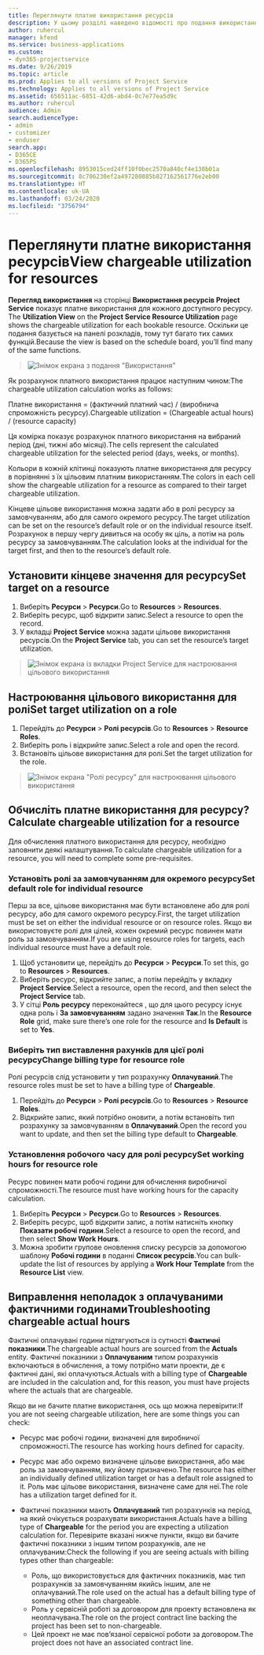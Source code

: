 ```yaml
---
title: Переглянути платне використання ресурсів
description: У цьому розділі наведено відомості про подання використання ресурсів.
author: ruhercul
manager: kfend
ms.service: business-applications
ms.custom:
- dyn365-projectservice
ms.date: 9/26/2019
ms.topic: article
ms.prod: Applies to all versions of Project Service
ms.technology: Applies to all versions of Project Service
ms.assetid: 656511ac-6851-42d6-abd4-0c7e77ea5d9c
ms.author: ruhercul
audience: Admin
search.audienceType:
- admin
- customizer
- enduser
search.app:
- D365CE
- D365PS
ms.openlocfilehash: 8953015ced24ff10f0bec2570a840cf4e130b01a
ms.sourcegitcommit: 8c786230ef2a497280885b827162561776e2eb00
ms.translationtype: HT
ms.contentlocale: uk-UA
ms.lasthandoff: 03/24/2020
ms.locfileid: "3756794"
---
```

# <a name="view-chargeable-utilization-for-resources"></a><span data-ttu-id="39e75-103">Переглянути платне використання ресурсів</span><span class="sxs-lookup"><span data-stu-id="39e75-103">View chargeable utilization for resources</span></span>
 
<span data-ttu-id="39e75-104">**Перегляд використання** на сторінці **Використання ресурсів Project Service** показує платне використання для кожного доступного ресурсу. </span><span class="sxs-lookup"><span data-stu-id="39e75-104">The **Utilization View** on the **Project Service Resource Utilization** page shows the chargeable utilization for each bookable resource.</span></span> <span data-ttu-id="39e75-105">Оскільки це подання базується на панелі розкладів, тому тут багато тих самих функцій.</span><span class="sxs-lookup"><span data-stu-id="39e75-105">Because the view is based on the schedule board, you’ll find many of the same functions.</span></span>

> ![Знімок екрана з подання "Використання"](media/FAQ-utilization-1.png)
 

<span data-ttu-id="39e75-107">Як розрахунок платного використання працює наступним чином:</span><span class="sxs-lookup"><span data-stu-id="39e75-107">The chargeable utilization calculation works as follows:</span></span>

   <span data-ttu-id="39e75-108">Платне використання = (фактичний платний час) / (виробнича спроможність ресурсу).</span><span class="sxs-lookup"><span data-stu-id="39e75-108">Chargeable utilization = (Chargeable actual hours) / (resource capacity)</span></span>

<span data-ttu-id="39e75-109">Ця комірка показує розрахунок платного використання на вибраний період (дні, тижні або місяці).</span><span class="sxs-lookup"><span data-stu-id="39e75-109">The cells represent the calculated chargeable utilization for the selected period (days, weeks, or months).</span></span>

<span data-ttu-id="39e75-110">Кольори в кожній клітинці показують платне використання для ресурсу в порівнянні з їх цільовим платним використанням.</span><span class="sxs-lookup"><span data-stu-id="39e75-110">The colors in each cell show the chargeable utilization for a resource as compared to their target chargeable utilization.</span></span> 

<span data-ttu-id="39e75-111">Кінцеве цільове використання можна задати або в ролі ресурсу за замовчуванням, або для самого окремого ресурсу.</span><span class="sxs-lookup"><span data-stu-id="39e75-111">The target utilization can be set on the resource’s default role or on the individual resource itself.</span></span> <span data-ttu-id="39e75-112">Розрахунок в першу чергу дивиться на особу як ціль, а потім на роль ресурсу за замовчуванням.</span><span class="sxs-lookup"><span data-stu-id="39e75-112">The calculation looks at the individual for the target first, and then to the resource’s default role.</span></span>

## <a name="set-target-on-a-resource"></a><span data-ttu-id="39e75-113">Установити кінцеве значення для ресурсу</span><span class="sxs-lookup"><span data-stu-id="39e75-113">Set target on a resource</span></span>

1. <span data-ttu-id="39e75-114">Виберіть **Ресурси** \> **Ресурси**.</span><span class="sxs-lookup"><span data-stu-id="39e75-114">Go to **Resources** \> **Resources**.</span></span> 
2. <span data-ttu-id="39e75-115">Виберіть ресурс, щоб відкрити запис.</span><span class="sxs-lookup"><span data-stu-id="39e75-115">Select a resource to open the record.</span></span> 
3. <span data-ttu-id="39e75-116">У вкладці **Project Service** можна задати цільове використання ресурсів.</span><span class="sxs-lookup"><span data-stu-id="39e75-116">On the **Project Service** tab, you can set the resource’s target utilization.</span></span>

> ![Знімок екрана із вкладки Project Service для настроювання цільового використання](media/FAQ-utilization-2.png)
 
## <a name="set-target-utilization-on-a-role"></a><span data-ttu-id="39e75-118">Настроювання цільового використання для ролі</span><span class="sxs-lookup"><span data-stu-id="39e75-118">Set target utilization on a role</span></span>

1. <span data-ttu-id="39e75-119">Перейдіть до **Ресурси** \> **Ролі ресурсів**.</span><span class="sxs-lookup"><span data-stu-id="39e75-119">Go to **Resources** \> **Resource Roles**.</span></span> 
2. <span data-ttu-id="39e75-120">Виберіть роль і відкрийте запис.</span><span class="sxs-lookup"><span data-stu-id="39e75-120">Select a role and open the record.</span></span> 
3. <span data-ttu-id="39e75-121">Встановіть цільове використання для ролі.</span><span class="sxs-lookup"><span data-stu-id="39e75-121">Set the target utilization for the role.</span></span>

> ![Знімок екрана "Ролі ресурсу" для настроювання цільового використання](media/FAQ-utilization-3.png)
 
## <a name="calculate-chargeable-utilization-for-a-resource"></a><span data-ttu-id="39e75-123">Обчисліть платне використання для ресурсу?</span><span class="sxs-lookup"><span data-stu-id="39e75-123">Calculate chargeable utilization for a resource</span></span>

<span data-ttu-id="39e75-124">Для обчислення платного використання для ресурсу, необхідно заповнити деякі налаштування.</span><span class="sxs-lookup"><span data-stu-id="39e75-124">To calculate chargeable utilization for a resource, you will need to complete some pre-requisites.</span></span> 

### <a name="set-default-role-for-individual-resource"></a><span data-ttu-id="39e75-125">Установіть ролі за замовчуванням для окремого ресурсу</span><span class="sxs-lookup"><span data-stu-id="39e75-125">Set default role for individual resource</span></span>

<span data-ttu-id="39e75-126">Перш за все, цільове використання має бути встановлене або для ролі ресурсу, або для самого окремого ресурсу.</span><span class="sxs-lookup"><span data-stu-id="39e75-126">First, the target utilization must be set on either the individual resource or on resource roles.</span></span> <span data-ttu-id="39e75-127">Якщо ви використовуєте ролі для цілей, кожен окремий ресурс повинен мати роль за замовчуванням.</span><span class="sxs-lookup"><span data-stu-id="39e75-127">If you are using resource roles for targets, each individual resource must have a default role.</span></span> 

1. <span data-ttu-id="39e75-128">Щоб установити це, перейдіть до **Ресурси** \> **Ресурси**.</span><span class="sxs-lookup"><span data-stu-id="39e75-128">To set this, go to **Resources** \> **Resources**.</span></span> 
2. <span data-ttu-id="39e75-129">Виберіть ресурс, відкрийте запис, а потім перейдіть у вкладку **Project Service**.</span><span class="sxs-lookup"><span data-stu-id="39e75-129">Select a resource, open the record, and then select the **Project Service** tab.</span></span> 
3. <span data-ttu-id="39e75-130">У сітці **Роль ресурсу** переконайтеся , що для цього ресурсу існує одна роль і **За замовчуванням** задано значення **Так**.</span><span class="sxs-lookup"><span data-stu-id="39e75-130">In the **Resource Role** grid, make sure there’s one role for the resource and **Is Default** is set to **Yes**.</span></span>
 
### <a name="change-billing-type-for-resource-role"></a><span data-ttu-id="39e75-131">Виберіть тип виставлення рахунків для цієї ролі ресурсу</span><span class="sxs-lookup"><span data-stu-id="39e75-131">Change billing type for resource role</span></span>

<span data-ttu-id="39e75-132">Ролі ресурсів слід установити у тип розрахунку **Оплачуваний**.</span><span class="sxs-lookup"><span data-stu-id="39e75-132">The resource roles must be set to have a billing type of **Chargeable**.</span></span> 

1. <span data-ttu-id="39e75-133">Перейдіть до **Ресурси** \> **Ролі ресурсів**.</span><span class="sxs-lookup"><span data-stu-id="39e75-133">Go to **Resources** \> **Resource Roles**.</span></span> 
2. <span data-ttu-id="39e75-134">Відкрийте запис, який потрібно оновити, а потім встановіть тип розрахунку за замовчуванням в **Оплачуваний**.</span><span class="sxs-lookup"><span data-stu-id="39e75-134">Open the record you want to update, and then set the billing type default to **Chargeable**.</span></span>

### <a name="set-working-hours-for-resource-role"></a><span data-ttu-id="39e75-135">Установлення робочого часу для ролі ресурсу</span><span class="sxs-lookup"><span data-stu-id="39e75-135">Set working hours for resource role</span></span>
 
<span data-ttu-id="39e75-136">Ресурс повинен мати робочі години для обчислення виробничої спроможності.</span><span class="sxs-lookup"><span data-stu-id="39e75-136">The resource must have working hours for the capacity calculation.</span></span> 

1. <span data-ttu-id="39e75-137">Виберіть **Ресурси** \> **Ресурси**.</span><span class="sxs-lookup"><span data-stu-id="39e75-137">Go to **Resources** \> **Resources**.</span></span> 
2. <span data-ttu-id="39e75-138">Виберіть ресурс, щоб відкрити запис, а потім натисніть кнопку **Показати робочі години**.</span><span class="sxs-lookup"><span data-stu-id="39e75-138">Select a resource to open the record, and then select **Show Work Hours**.</span></span> 
3. <span data-ttu-id="39e75-139">Можна зробити групове оновлення списку ресурсів за допомогою шаблону **Робочі години** в поданні **Список ресурсів**.</span><span class="sxs-lookup"><span data-stu-id="39e75-139">You can bulk-update the list of resources by applying a **Work Hour Template** from the **Resource List** view.</span></span>

## <a name="troubleshooting-chargeable-actual-hours"></a><span data-ttu-id="39e75-140">Виправлення неполадок з оплачуваними фактичними годинами</span><span class="sxs-lookup"><span data-stu-id="39e75-140">Troubleshooting chargeable actual hours</span></span>

<span data-ttu-id="39e75-141">Фактичні оплачувані години підтягуються із сутності **Фактичні показники**.</span><span class="sxs-lookup"><span data-stu-id="39e75-141">The chargeable actual hours are sourced from the **Actuals** entity.</span></span> <span data-ttu-id="39e75-142">Фактичні показники з **Оплачуваним** типом розрахунків включаються в обчислення, а тому потрібно мати проекти, де є фактичні дані, які оплачуються.</span><span class="sxs-lookup"><span data-stu-id="39e75-142">Actuals with a billing type of **Chargeable** are included in the calculation and, for this reason, you must have projects where the actuals that are chargeable.</span></span>

<span data-ttu-id="39e75-143">Якщо ви не бачите платне використання, ось що можна перевірити:</span><span class="sxs-lookup"><span data-stu-id="39e75-143">If you are not seeing chargeable utilization, here are some things you can check:</span></span>

- <span data-ttu-id="39e75-144">Ресурс має робочі години, визначені для виробничої спроможності.</span><span class="sxs-lookup"><span data-stu-id="39e75-144">The resource has working hours defined for capacity.</span></span>
- <span data-ttu-id="39e75-145">Ресурс має або окремо визначене цільове використання, або має роль за замовчуванням, яку йому призначено.</span><span class="sxs-lookup"><span data-stu-id="39e75-145">The resource has either an individually defined utilization target or has a default role assigned to it.</span></span> <span data-ttu-id="39e75-146">Роль має цільове використання, визначене саме для неї.</span><span class="sxs-lookup"><span data-stu-id="39e75-146">The role has a utilization target defined for it.</span></span>
- <span data-ttu-id="39e75-147">Фактичні показники мають **Оплачуваний** тип розрахунків на період, на який очікується розрахувати використання.</span><span class="sxs-lookup"><span data-stu-id="39e75-147">Actuals have a billing type of **Chargeable** for the period you are expecting a utilization calculation for.</span></span> <span data-ttu-id="39e75-148">Перевірите вказані нижче пункти, якщо ви бачите фактичні показники з іншим типом розрахунків, але не оплачуваним:</span><span class="sxs-lookup"><span data-stu-id="39e75-148">Check the following if you are seeing actuals with billing types other than chargeable:</span></span>

  - <span data-ttu-id="39e75-149">Роль, що використовується для фактичних показників, має тип розрахунків за замовчуванням якийсь іншим, але не оплачуваний.</span><span class="sxs-lookup"><span data-stu-id="39e75-149">The role used on the actual has a default billing type of something other than chargeable.</span></span>
  - <span data-ttu-id="39e75-150">Роль у сервісній роботі за договором для проекту встановлена як неоплачувана.</span><span class="sxs-lookup"><span data-stu-id="39e75-150">The role on the project contract line backing the project has been set to non-chargeable.</span></span>
  - <span data-ttu-id="39e75-151">Цей проект не має пов’язаної сервісної роботи за договором.</span><span class="sxs-lookup"><span data-stu-id="39e75-151">The project does not have an associated contract line.</span></span>

